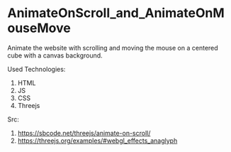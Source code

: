 # AnimateOnScroll_and_AnimateOnMouseMove
Animate the website with scrolling and moving the mouse on a centered cube with a canvas background.


Used Technologies:
1) HTML
2) JS
3) CSS
4) Threejs

Src: 
1) https://sbcode.net/threejs/animate-on-scroll/
2) https://threejs.org/examples/#webgl_effects_anaglyph

